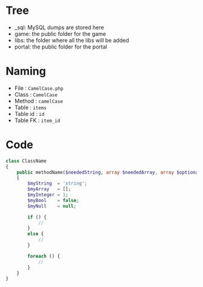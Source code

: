 # Tree
* _sql: MySQL dumps are stored here
* game: the public folder for the game
* libs: the folder where all the libs will be added
* portal: the public folder for the portal

# Naming

* File : `CamelCase.php`
* Class : `CamelCase`
* Method : `camelCase`
* Table : `items`
* Table id : `id`
* Table FK : `item_id`

# Code
```php
class ClassName
{
	public methodName($neededString, array $neededArray, array $optionalArray = array())
	{
		$myString  = 'string';
		$myArray   = [];
		$myInteger = 1;
		$myBool    = false;
		$myNull    = null;

		if () {
			//
		}
		else {
			//
		}

		foreach () {
			//
		}
	}
}
```
